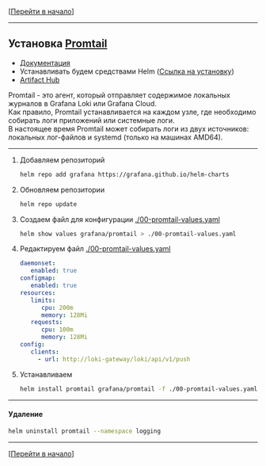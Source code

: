 [[Перейти в начало](../README.md)]

---

## Установка [Promtail](https://grafana.com/docs/loki/latest/send-data/promtail/)

* [Документация](https://grafana.com/docs/loki/latest/send-data/promtail/installation/)
* Устанавливать будем средствами Helm ([Ссылка на установку](../install-helm/README.md))
* [Artifact Hub](https://artifacthub.io/packages/helm/grafana/promtail)

Promtail - это агент, который отправляет содержимое локальных журналов в Grafana Loki или Grafana Cloud. \
Как правило, Promtail устанавливается на каждом узле, где необходимо собирать логи приложений или системные логи.\
В настоящее время Promtail может собирать логи из двух источников: локальных лог-файлов и systemd (только на машинах AMD64).

---

1. Добавляем репозиторий
    ```bash
    helm repo add grafana https://grafana.github.io/helm-charts
    ```

2. Обновляем репозитории
    ```bash
    helm repo update
    ```

3. Создаем файл для конфигурации [./00-promtail-values.yaml](./00-promtail-values.yaml)
    ```bash
    helm show values grafana/promtail > ./00-promtail-values.yaml
    ``` 
4. Редактируем файл [./00-promtail-values.yaml](./00-promtail-values.yaml)
   ```yaml
   daemonset:
      enabled: true
   configmap:
      enabled: true
   resources:
      limits:
         cpu: 200m
         memory: 128Mi
      requests:
         cpu: 100m
         memory: 128Mi
   config:
      clients:
        - url: http://loki-gateway/loki/api/v1/push
   ```

5. Устанавливаем
    ```bash
    helm install promtail grafana/promtail -f ./00-promtail-values.yaml --namespace logging
    ```

---

#### Удаление

```bash
helm uninstall promtail --namespace logging
```

---

[[Перейти в начало](../README.md)]
